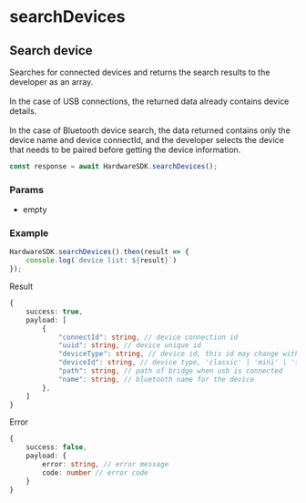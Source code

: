 # searchDevices

## Search device

Searches for connected devices and returns the search results to the developer as an array. \
\
In the case of USB connections, the returned data already contains device details. \
\
In the case of Bluetooth device search, the data returned contains only the device name and device connectId, and the developer selects the device that needs to be paired before getting the device information.

```typescript
const response = await HardwareSDK.searchDevices();
```

### Params

* empty

### Example

```typescript
HardwareSDK.searchDevices().then(result => {
    console.log(`device list: ${result}`)
});
```

Result

```typescript
{
    success: true,
    payload: [
        {
            "connectId": string, // device connection id
            "uuid": string, // device unique id 
            "deviceType": string, // device id, this id may change with device erasure, only returned when using the @onekeyfe/hd-web-sdk library.
            "deviceId": string, // device type, 'classic' | 'mini' | 'touch' | 'pro'
            "path": string, // path of bridge when usb is connected
            "name": string, // bluetooth name for the device
        },
    ]
}
```

Error

```typescript
{
    success: false,
    payload: {
        error: string, // error message
        code: number // error code
    }
}
```

